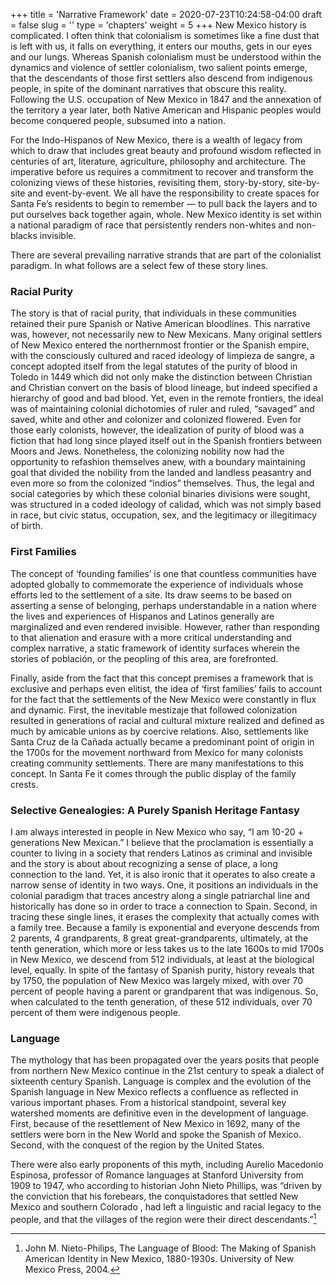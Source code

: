 +++
title = 'Narrative Framework'
date = 2020-07-23T10:24:58-04:00
draft = false
slug = ''
type = 'chapters'
weight = 5
+++
New Mexico history is complicated. I often think that colonialism is sometimes like a fine dust that is left with us, it falls on everything, it enters our mouths, gets in our eyes and our lungs. Whereas Spanish colonialism must be understood within the dynamics and violence of settler colonialism, two salient points emerge, that the descendants of those first settlers also descend from indigenous people, in spite of the dominant narratives that obscure this reality. Following the U.S. occupation of New Mexico in 1847 and the annexation of the territory a year later, both Native American and Hispanic peoples would become conquered people, subsumed into a nation. 

For the Indo-Hispanos of New Mexico, there is a wealth of legacy from which to draw that includes great beauty and profound wisdom reflected in centuries of art, literature, agriculture, philosophy and architecture. The imperative before us requires a commitment to recover and transform the colonizing views of these histories, revisiting them, story-by-story, site-by-site and event-by-event. We all have the responsibility to create spaces for Santa Fe’s residents to begin to remember — to pull back the layers and to put ourselves back together again, whole. New Mexico identity is set within a national paradigm of race that persistently renders non-whites and non-blacks invisible.

There are several prevailing narrative strands that are part of the colonialist paradigm. In what follows are a select few of these story lines.

### Racial Purity

The story is that of racial purity, that individuals in these communities retained their pure Spanish or Native American bloodlines. This narrative was, however, not necessarily new to New Mexicans. Many original settlers of New Mexico entered the northernmost frontier or the Spanish empire, with the consciously cultured and raced ideology of limpieza de sangre, a concept adopted itself from the legal statutes of the purity of blood in Toledo in 1449 which did not only make the distinction between Christian and Christian convert on the basis of blood lineage, but indeed specified a hierarchy of good and bad blood. Yet, even in the remote frontiers, the ideal was of maintaining colonial dichotomies of ruler and ruled, “savaged” and saved, white and other and colonizer and colonized flowered. Even for those early colonists, however, the idealization of purity of blood was a fiction that had long since played itself out in the Spanish frontiers between Moors and Jews. Nonetheless, the colonizing nobility now had the opportunity to refashion themselves anew, with a boundary maintaining goal that divided the nobility from the landed and landless peasantry and even more so from the colonized “indios” themselves.  Thus, the legal and social categories by which these colonial binaries divisions were sought, was structured in a coded ideology of calidad, which was not simply based in race, but civic status, occupation, sex, and the legitimacy or illegitimacy of birth.

### First Families

The concept of ‘founding families’ is one that countless communities have adopted globally to commemorate the experience of individuals whose efforts led to the settlement of a site. Its draw seems to be based on asserting a sense of belonging, perhaps understandable in a nation where the lives and experiences of Hispanos and Latinos generally are marginalized and even rendered invisible. However, rather than responding to that alienation and erasure with a more critical understanding and complex narrative, a static framework of identity surfaces wherein the stories of población, or the peopling of this area, are forefronted. 

Finally, aside from the fact that this concept premises a framework that is exclusive and perhaps even elitist, the idea of ‘first families’ fails to account for the fact that the settlements of the New Mexico were constantly in flux and dynamic. First, the inevitable mestizaje that followed colonization resulted in generations of racial and cultural mixture realized and defined as much by amicable unions as by coercive relations. Also, settlements like Santa Cruz de la Cañada actually became a predominant point of origin in the 1700s for the movement northward from Mexico for many colonists creating community settlements. There are many manifestations to this concept. In Santa Fe it comes through the public display of the family crests.

### Selective Genealogies: A Purely Spanish Heritage Fantasy

I am always interested in people in New Mexico who say, “I am 10-20 + generations New Mexican.” I believe that the proclamation is essentially a counter to living in a society that renders Latinos as criminal and invisible and the story is about about recognizing a sense of place, a long connection to the land. Yet, it is also ironic that it operates to also create a narrow sense of identity in two ways. One, it positions an individuals in the colonial paradigm that traces ancestry along a single patriarchal line and historically has done so in order to trace a connection to Spain. Second, in tracing these single lines, it erases the complexity that actually comes with a family tree. Because a family is exponential and everyone descends from 2 parents, 4 grandparents, 8 great great-grandparents, ultimately, at the tenth generation, which more or less takes us to the late 1600s to mid 1700s in New Mexico, we descend from 512 individuals, at least at the biological level, equally. In spite of the fantasy of Spanish purity, history reveals that by 1750, the population of New Mexico was largely mixed, with over 70 percent of people having a parent or grandparent that was indigenous. So, when calculated to the tenth generation, of these 512 individuals, over 70 percent of them were indigenous people.

### Language

The mythology that has been propagated over the years posits that people from northern New Mexico continue in the 21st century to  speak a dialect of sixteenth century Spanish. Language is complex and the evolution of the Spanish language in New Mexico reflects a confluence as reflected in various important phases. From a historical standpoint, several key watershed moments are definitive even in the development of language. First, because of the resettlement of New Mexico in 1692, many of the settlers were born in the New World and spoke the Spanish of Mexico. Second, with the conquest of the region by the United States.

There were also early proponents of this myth, including Aurelio Macedonio Espinosa, professor of Romance languages at Stanford University from 1909 to 1947, who according to historian John Nieto Phillips, was “driven by the conviction that his forebears, the conquistadores that settled New Mexico and southern Colorado , had left a linguistic and racial legacy to the people, and that the villages of the region were their direct descendants.”[^1]

[^1]:  John M. Nieto-Philips, The Language of Blood: The Making of Spanish American Identity in New Mexico, 1880-1930s. University of New Mexico Press, 2004. 